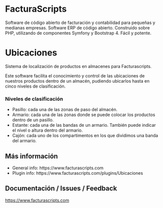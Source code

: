 # FacturaScripts
Software de código abierto de facturación y contabilidad para pequeñas y medianas empresas.
Software ERP de código abierto. Construido sobre PHP, utilizando de componentes Symfony y Bootstrap 4.
Fácil y potente.


# Ubicaciones
Sistema de localización de productos en almacenes para Facturascripts.

Este software facilita el conocimiento y control de las ubicaciones de nuestros productos
dentro de un almacén, pudiendo ubicarlos hasta en cinco niveles de clasificación.

### Niveles de clasificación
<ul>
    <li>Pasillo: cada una de las zonas de paso del almacén.</li>
    <li>Armario: cada una de las zonas donde se puede colocar los productos dentro de un pasillo.</li>
    <li>Estante: cada una de las bandas de un armario. También puede indicar el nivel o altura dentro del armario.</li>
    <li>Cajón: cada uno de los compartimentos en los que dividimos una banda del armario.</li>
</ul>


## Más información
<ul>
    <li>General info: https://www.facturascripts.com</li>
    <li>Plugin info:  https://www.facturascripts.com/plugins/Ubicaciones</li>
</ul>


## Documentación / Issues / Feedback
https://www.facturascripts.com
